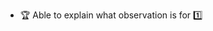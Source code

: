 * <span id="outcome-observation-introduction-one">:trophy: Able to explain what observation is for :one:</span>
